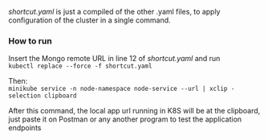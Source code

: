 *shortcut.yaml* is just a compiled of the other .yaml files, to apply configuration of the cluster in a single command.

### How to run
Insert the Mongo remote URL in line 12 of *shortcut.yaml* and run  
`kubectl replace --force -f shortcut.yaml`  

Then:  
`minikube service -n node-namespace node-service --url | xclip -selection clipboard`  

After this command, the local app url running in K8S will be at the clipboard, just paste it on Postman or any another program to test the application endpoints
